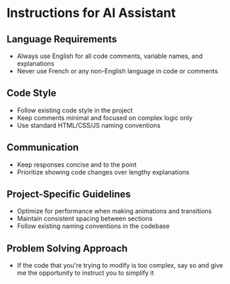 # Instructions for AI Assistant

## Language Requirements
- Always use English for all code comments, variable names, and explanations
- Never use French or any non-English language in code or comments

## Code Style
- Follow existing code style in the project
- Keep comments minimal and focused on complex logic only
- Use standard HTML/CSS/JS naming conventions

## Communication
- Keep responses concise and to the point
- Prioritize showing code changes over lengthy explanations

## Project-Specific Guidelines
- Optimize for performance when making animations and transitions
- Maintain consistent spacing between sections
- Follow existing naming conventions in the codebase 

## Problem Solving Approach
- If the code that you're trying to modify is too complex, say so and give me the opportunity to instruct you to simplify it
